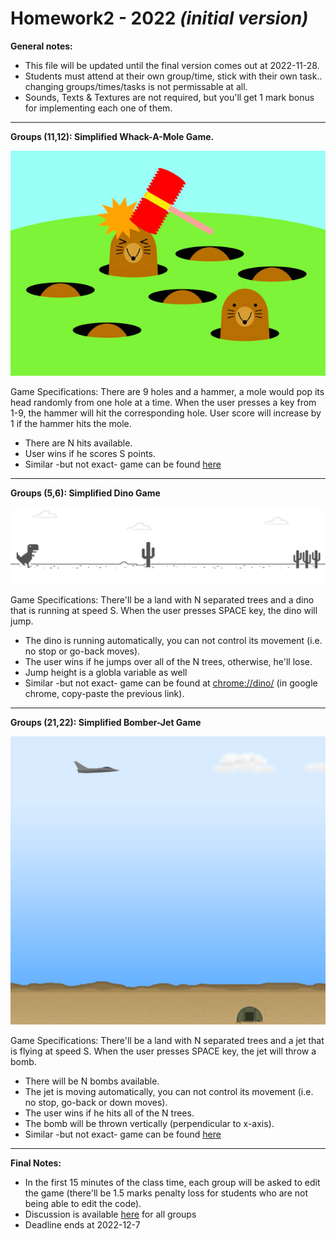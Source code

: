 # Homework2 - 2022 *(initial version)*

**General notes:**
- This file will be updated until the final version comes out at 2022-11-28.
- Students must attend at their own group/time, stick with their own task.. changing groups/times/tasks is not permissable at all.
- Sounds, Texts & Textures are not required, but you'll get 1 mark bonus for implementing each one of them.

---

**Groups (11,12): Simplified Whack-A-Mole Game.**

![Image](res/whack-a-mole.jpg)

Game Specifications: There are 9 holes and a hammer, a mole would pop its head randomly from one hole at a time. When the user presses a key from 1-9, the hammer will hit the corresponding hole. User score will increase by 1 if the hammer hits the mole. 
- There are N hits available.
- User wins if he scores S points.
- Similar -but not exact- game can be found [here](https://www.memory-improvement-tips.com/whack-a-mole-game-window.html)

---

**Groups (5,6): Simplified Dino Game**

![Image](res/dino.png)

Game Specifications: There'll be a land with N separated trees and a dino that is running at speed S. When the user presses SPACE key, the dino will jump.
- The dino is running automatically, you can not control its movement (i.e. no stop or go-back moves).
- The user wins if he jumps over all of the N trees, otherwise, he'll lose.
- Jump height is a globla variable as well
- Similar -but not exact- game can be found at <ins>chrome://dino/</ins> (in google chrome, copy-paste the previous link).

---

**Groups (21,22): Simplified Bomber-Jet Game**

![Image](res/bomber-jet.png)

Game Specifications: There'll be a land with N separated trees and a jet that is flying at speed S. When the user presses SPACE key, the jet will throw a bomb.
- There will be N bombs available.
- The jet is moving automatically, you can not control its movement (i.e. no stop, go-back or down moves).
- The user wins if he hits all of the N trees.
- The bomb will be thrown vertically (perpendicular to x-axis).
- Similar -but not exact- game can be found [here](https://webapps.ciihuy.com/bomberjet2d/)

---

**Final Notes:**
- In the first 15 minutes of the class time, each group will be asked to edit the game (there'll be 1.5 marks penalty loss for students who are not being able to edit the code).
- Discussion is available [here](https://github.com/MuhammadSulaiman001/opengl-lab/discussions/3) for all groups
- Deadline ends at 2022-12-7  
